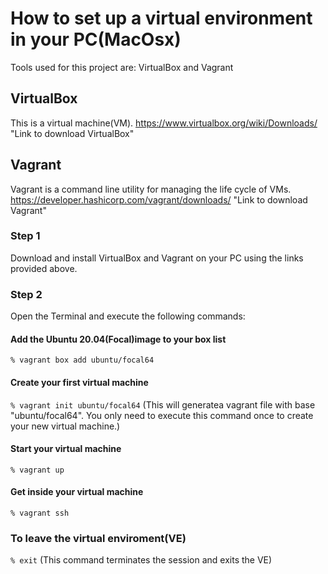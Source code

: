 # How to set up a virtual environment in your PC(MacOsx)
Tools used for this project are: VirtualBox and Vagrant

## VirtualBox
This is a virtual machine(VM).
https://www.virtualbox.org/wiki/Downloads/ "Link to download VirtualBox"

## Vagrant
Vagrant is a command line utility for managing the life cycle of VMs.
https://developer.hashicorp.com/vagrant/downloads/ "Link to download Vagrant"


### Step 1
Download and install VirtualBox and Vagrant on your PC using the links provided above.

### Step 2
Open the Terminal and execute the following commands:

#### Add the Ubuntu 20.04(Focal)image to your box list ####
`% vagrant box add ubuntu/focal64`

#### Create your first virtual machine ####
`% vagrant init ubuntu/focal64`
(This will generatea vagrant file with base "ubuntu/focal64". You only need to execute this command once to create your new virtual machine.)

#### Start your virtual machine ####
`% vagrant up`

#### Get inside your virtual machine ####
`% vagrant ssh`

### To leave the virtual enviroment(VE)
`% exit`
(This command terminates the session and exits the VE)

